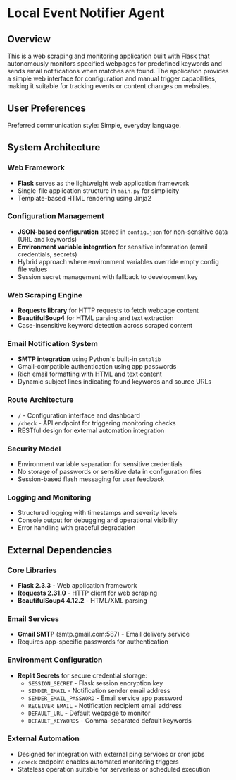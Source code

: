 # Local Event Notifier Agent

## Overview

This is a web scraping and monitoring application built with Flask that autonomously monitors specified webpages for predefined keywords and sends email notifications when matches are found. The application provides a simple web interface for configuration and manual trigger capabilities, making it suitable for tracking events or content changes on websites.

## User Preferences

Preferred communication style: Simple, everyday language.

## System Architecture

### Web Framework
- **Flask** serves as the lightweight web application framework
- Single-file application structure in `main.py` for simplicity
- Template-based HTML rendering using Jinja2

### Configuration Management
- **JSON-based configuration** stored in `config.json` for non-sensitive data (URL and keywords)
- **Environment variable integration** for sensitive information (email credentials, secrets)
- Hybrid approach where environment variables override empty config file values
- Session secret management with fallback to development key

### Web Scraping Engine
- **Requests library** for HTTP requests to fetch webpage content
- **BeautifulSoup4** for HTML parsing and text extraction
- Case-insensitive keyword detection across scraped content

### Email Notification System
- **SMTP integration** using Python's built-in `smtplib`
- Gmail-compatible authentication using app passwords
- Rich email formatting with HTML and text content
- Dynamic subject lines indicating found keywords and source URLs

### Route Architecture
- `/` - Configuration interface and dashboard
- `/check` - API endpoint for triggering monitoring checks
- RESTful design for external automation integration

### Security Model
- Environment variable separation for sensitive credentials
- No storage of passwords or sensitive data in configuration files
- Session-based flash messaging for user feedback

### Logging and Monitoring
- Structured logging with timestamps and severity levels
- Console output for debugging and operational visibility
- Error handling with graceful degradation

## External Dependencies

### Core Libraries
- **Flask 2.3.3** - Web application framework
- **Requests 2.31.0** - HTTP client for web scraping
- **BeautifulSoup4 4.12.2** - HTML/XML parsing

### Email Services
- **Gmail SMTP** (smtp.gmail.com:587) - Email delivery service
- Requires app-specific passwords for authentication

### Environment Configuration
- **Replit Secrets** for secure credential storage:
  - `SESSION_SECRET` - Flask session encryption key
  - `SENDER_EMAIL` - Notification sender email address
  - `SENDER_EMAIL_PASSWORD` - Email service app password
  - `RECEIVER_EMAIL` - Notification recipient email address
  - `DEFAULT_URL` - Default webpage to monitor
  - `DEFAULT_KEYWORDS` - Comma-separated default keywords

### External Automation
- Designed for integration with external ping services or cron jobs
- `/check` endpoint enables automated monitoring triggers
- Stateless operation suitable for serverless or scheduled execution